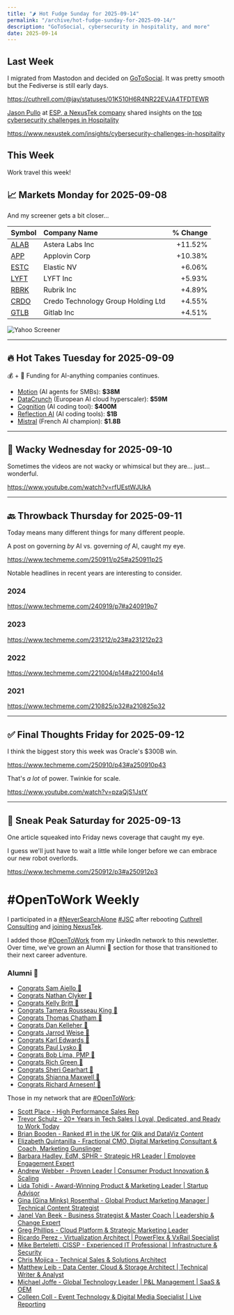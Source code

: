 ```yaml
---
title: "🌶️ Hot Fudge Sunday for 2025-09-14"
permalink: "/archive/hot-fudge-sunday-for-2025-09-14/"
description: "GoToSocial, cybersecurity in hospitality, and more"
date: 2025-09-14
---
```


## Last Week

I migrated from Mastodon and decided on [GoToSocial](https://codeberg.org/superseriousbusiness/gotosocial). It was pretty smooth but the Fediverse is still early days.

https://cuthrell.com/@jay/statuses/01K510H6R4NR22EVJA4TFDTEWR

[Jason Pullo](https://www.linkedin.com/in/jason-pullo-61927b9/) at [ESP, a NexusTek company](https://www.nexustek.com/esp) shared insights on the [top cybersecurity challenges in Hospitality](https://www.nexustek.com/insights/cybersecurity-challenges-in-hospitality)

https://www.nexustek.com/insights/cybersecurity-challenges-in-hospitality

## This Week

Work travel this week! 

## 📈 Markets Monday for 2025-09-08

And my screener gets a bit closer...

| Symbol | Company Name | % Change |
| :--- | :--- | ---: |
| [ALAB](https://www.google.com/finance/quote/ALAB:NASDAQ) | Astera Labs Inc | +11.52% |
| [APP](https://www.google.com/finance/quote/APP:NASDAQ) | Applovin Corp | +10.38% |
| [ESTC](https://www.google.com/finance/quote/ESTC:NYSE) | Elastic NV | +6.06% |
| [LYFT](https://www.google.com/finance/quote/LYFT:NASDAQ) | LYFT Inc | +5.93% |
| [RBRK](https://www.google.com/finance/quote/RBRK:NYSE) | Rubrik Inc | +4.89% |
| [CRDO](https://www.google.com/finance/quote/CRDO:NASDAQ) | Credo Technology Group Holding Ltd | +4.55% |
| [GTLB](https://www.google.com/finance/quote/GTLB:NASDAQ) | Gitlab Inc | +4.51% |

![Yahoo Screener](https://assets.buttondown.email/images/151df0e7-931b-4186-82ae-a787901eac39.png?w=960&fit=max)


---

## 🔥 Hot Takes Tuesday for 2025-09-09

💰 + 🤖 Funding for AI-anything companies continues.

* [Motion](https://www.techmeme.com/250908/p24#a250908p24) (AI agents for SMBs): **$38M**
* [DataCrunch](https://www.techmeme.com/250909/p22#a250909p22) (European AI cloud hyperscaler): **$59M**
* [Cognition](https://www.techmeme.com/250908/p23#a250908p23) (AI coding tool): **$400M**
* [Reflection AI](https://www.techmeme.com/250909/p42#a250909p42) (AI coding tools): **$1B**
* [Mistral](https://www.techmeme.com/250909/p3#a250909p3) (French AI champion): **$1.8B**


---

## 🤪 Wacky Wednesday for 2025-09-10

Sometimes the videos are not wacky or whimsical but they are... just... wonderful.

https://www.youtube.com/watch?v=rfUEstWJUkA

---

## 🔙 Throwback Thursday for 2025-09-11

Today means many different things for many different people.

A post on governing *by* AI vs. governing *of* AI, caught my eye.

https://www.techmeme.com/250911/p25#a250911p25

Notable headlines in recent years are interesting to consider.

### 2024

https://www.techmeme.com/240919/p7#a240919p7

### 2023

https://www.techmeme.com/231212/p23#a231212p23

### 2022

https://www.techmeme.com/221004/p14#a221004p14

### 2021 

https://www.techmeme.com/210825/p32#a210825p32

---

## ✅ Final Thoughts Friday for 2025-09-12

I think the biggest story this week was Oracle's $300B win.

https://www.techmeme.com/250910/p43#a250910p43

That's *a lot* of power. Twinkie for scale.

https://www.youtube.com/watch?v=pzaQjS1JstY

---

## 🔮 Sneak Peak Saturday for 2025-09-13

One article squeaked into Friday news coverage that caught my eye.

I guess we'll just have to wait a little while longer before we can embrace our new robot overlords.

https://www.techmeme.com/250912/p3#a250912p3


# #OpenToWork Weekly

I participated in a [#NeverSearchAlone](https://www.youtube.com/watch?v=OH3nzRdwYPA) [#JSC](https://www.phyl.org/jsc) after rebooting [Cuthrell Consulting](https://cuthrell.consulting) and [joining NexusTek](https://cuthrell.consulting/blog/jay-cuthrell-joins-nexustek/).

I added those [#OpenToWork](https://www.linkedin.com/search/results/content/?keywords=%23OpenToWork&origin=FACETED_SEARCH&postedBy=%5B%22first%22%5D&sid=TbC&sortBy=%22date_posted%22) from my LinkedIn network to this newsletter. Over time, we've grown an Alumni 🎉 section for those that transitioned to their next career adventure.

### Alumni 🎉
- [Congrats Sam Aiello 🎉](https://www.linkedin.com/feed/update/urn:li:activity:7368473092924268545/)
- [Congrats Nathan Clyker 🎉](https://www.linkedin.com/posts/activity-7366138435163607041-zOLE?utm_source=share&utm_medium=member_desktop&rcm=ACoAACk1T7oBu6QkP2p3bHgknv3R55ktER0dzqc)
- [Congrats Kelly Britt 🎉](https://www.linkedin.com/posts/activity-7351735768186306560-_6Ls?utm_source=share&utm_medium=member_desktop&rcm=ACoAACk1T7oBu6QkP2p3bHgknv3R55ktER0dzqc)
- [Congrats Tamera Rousseau King 🎉](https://www.linkedin.com/posts/activity-7343345962272120833-RNuK?utm_source=share&utm_medium=member_desktop&rcm=ACoAACk1T7oBu6QkP2p3bHgknv3R55ktER0dzqc)
- [Congrats Thomas Chatham 🎉](https://www.linkedin.com/in/thomaschatham/)
- [Congrats Dan Kelleher 🎉](https://www.linkedin.com/in/kelleherdan/)
- [Congrats Jarrod Weise 🎉](https://www.linkedin.com/posts/jarrodweise_thechargeahead-electricvehicles-innovation-activity-7325543362621509632-t5Oy?utm_source=share&utm_medium=member_desktop&rcm=ACoAACk1T7oBu6QkP2p3bHgknv3R55ktER0dzqc)
- [Congrats Karl Edwards 🎉](https://www.linkedin.com/posts/edwardskarl_im-happy-to-share-that-im-starting-a-new-activity-7323502970120138752-SLA-?utm_source=share&utm_medium=member_desktop&rcm=ACoAACk1T7oBu6QkP2p3bHgknv3R55ktER0dzqc)
- [Congrats Paul Lysko 🎉](https://www.linkedin.com/posts/paullysko_hellyeah-activity-7315070360708603905-ZDc_?utm_source=share&utm_medium=member_desktop&rcm=ACoAACk1T7oBu6QkP2p3bHgknv3R55ktER0dzqc)
- [Congrats Bob Lima, PMP 🎉](https://www.linkedin.com/posts/limarobert_im-happy-to-share-that-im-starting-a-new-activity-7315167863147769856-Tsk-?utm_source=share&utm_medium=member_desktop&rcm=ACoAACk1T7oBu6QkP2p3bHgknv3R55ktER0dzqc)
- [Congrats Rich Green 🎉](https://www.linkedin.com/posts/rich-green-5304804_im-happy-to-share-that-im-starting-a-new-activity-7312272227184324608-HmZN?utm_source=share&utm_medium=member_desktop&rcm=ACoAACk1T7oBu6QkP2p3bHgknv3R55ktER0dzqc)
- [Congrats Sheri Gearhart 🎉](https://www.linkedin.com/posts/sheri-gearhart_im-happy-to-share-that-im-starting-a-new-activity-7314986352909983745-VKzo?utm_source=share&utm_medium=member_desktop&rcm=ACoAACk1T7oBu6QkP2p3bHgknv3R55ktER0dzqc)
- [Congrats Shianna Maxwell 🎉](https://www.linkedin.com/posts/shiannamaxwell_im-happy-to-share-that-im-starting-a-new-activity-7302404919678902272-FHRz?utm_source=share&utm_medium=member_desktop&rcm=ACoAACk1T7oBu6QkP2p3bHgknv3R55ktER0dzqc)
- [Congrats Richard Arnesen! 🎉](https://www.linkedin.com/posts/richard-arnesen_im-happy-to-share-that-im-starting-a-new-activity-7290099022084616192-QjYm?utm_source=share&utm_medium=member_desktop)

Those in my network that are [#OpenToWork](https://www.linkedin.com/search/results/content/?keywords=%23OpenToWork&origin=FACETED_SEARCH&postedBy=%5B%22first%22%5D&sid=TbC&sortBy=%22date_posted%22):

- [Scott Place - High Performance Sales Rep](https://www.linkedin.com/in/scottplace/)
- [Trevor Schulz - 20+ Years in Tech Sales | Loyal, Dedicated, and Ready to Work Today](https://www.linkedin.com/in/trevorschulz/)
- [Brian Booden - Ranked #1 in the UK for Qlik and DataViz Content](https://www.linkedin.com/in/qlikluminary/)
- [Elizabeth Quintanilla - Fractional CMO, Digital Marketing Consultant & Coach, Marketing Gunslinger](https://www.linkedin.com/in/elizabethquintanilla/)
- [Barbara Hadley, EdM, SPHR - Strategic HR Leader | Employee Engagement Expert](https://www.linkedin.com/in/barbarahadleyhrleader/)
- [Andrew Webber - Proven Leader | Consumer Product Innovation & Scaling](https://www.linkedin.com/in/andrewwebber/)
- [Lida Tohidi - Award-Winning Product & Marketing Leader | Startup Advisor](https://www.linkedin.com/in/lidatohidi/)
- [Gina (Gina Minks) Rosenthal - Global Product Marketing Manager | Technical Content Strategist](https://www.linkedin.com/in/gminks/)
- [Janel Van Beek - Business Strategist & Master Coach | Leadership & Change Expert](https://www.linkedin.com/in/janellanzadbafrancievanwirkus220/)
- [Greg Phillips - Cloud Platform & Strategic Marketing Leader](https://www.linkedin.com/in/gregaphillips/)
- [Ricardo Perez - Virtualization Architect | PowerFlex & VxRail Specialist](https://www.linkedin.com/in/ricardo-perez-atx)
- [Mike Berteletti, CISSP - Experienced IT Professional | Infrastructure & Security](https://www.linkedin.com/in/mike-berteletti-cissp/)
- [Chris Mojica - Technical Sales & Solutions Architect](https://www.linkedin.com/in/pcmojica/)
- [Matthew Leib - Data Center, Cloud & Storage Architect | Technical Writer & Analyst](https://www.linkedin.com/in/matthewleib/)
- [Michael Joffe - Global Technology Leader | P&L Management | SaaS & OEM](https://www.linkedin.com/in/joffemichael/)
- [Colleen Coll - Event Technology & Digital Media Specialist | Live Reporting](https://www.linkedin.com/in/colleen-coll-b971505/)
